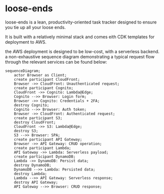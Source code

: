 # loose-ends

loose-ends is a lean, productivity-oriented task tracker designed to ensure you tie up all your loose ends.

It is built with a relatively minimal stack and comes eith CDK templates for deployment to AWS.

the AWS deployment is designed to be low-cost, with a serverless backend. a non-exhaustive sequence diagram demonstrating a typical request flow through the relevant services can be found below:

```mermaid
sequenceDiagram;
	actor Browser as Client;
	create participant CloudFront;
	Browser ->> CloudFront: Unauthenticated request;
	create participant Cognito;
	CloudFront ->> Cognito: Lambda@Edge;
	Cognito -->> Browser: Login form;
	Browser ->> Cognito: Credentials + 2FA;
	destroy Cognito;
	Cognito -->> Browser: Auth token;
	Browser ->> CloudFront: Authenticated request;
	create participant S3;
	destroy CloudFront;
	CloudFront ->> S3: Lambda@Edge;
	destroy S3;
	S3 -->> Browser: SPA;
	create participant API Gateway;
	Browser ->> API Gateway: CRUD operation;
	create participant Lambda;
	API Gateway ->> Lambda: Serverless payload;
	create participant DynamoDB;
	Lambda ->> DynamoDB: Persist data;
	destroy DynamoDB;
	DynamoDB -->> Lambda: Persisted data;
	destroy Lambda;
	Lambda -->> API Gateway: Serverless response;
	destroy API Gateway;
	API Gateway -->> Browser: CRUD response;
```